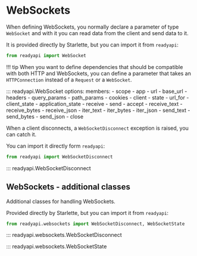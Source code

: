 # WebSockets

When defining WebSockets, you normally declare a parameter of type `WebSocket` and with it you can read data from the client and send data to it.

It is provided directly by Starlette, but you can import it from `readyapi`:

```python
from readyapi import WebSocket
```

!!! tip
    When you want to define dependencies that should be compatible with both HTTP and WebSockets, you can define a parameter that takes an `HTTPConnection` instead of a `Request` or a `WebSocket`.

::: readyapi.WebSocket
    options:
        members:
            - scope
            - app
            - url
            - base_url
            - headers
            - query_params
            - path_params
            - cookies
            - client
            - state
            - url_for
            - client_state
            - application_state
            - receive
            - send
            - accept
            - receive_text
            - receive_bytes
            - receive_json
            - iter_text
            - iter_bytes
            - iter_json
            - send_text
            - send_bytes
            - send_json
            - close

When a client disconnects, a `WebSocketDisconnect` exception is raised, you can catch it.

You can import it directly form `readyapi`:

```python
from readyapi import WebSocketDisconnect
```

::: readyapi.WebSocketDisconnect

## WebSockets - additional classes

Additional classes for handling WebSockets.

Provided directly by Starlette, but you can import it from `readyapi`:

```python
from readyapi.websockets import WebSocketDisconnect, WebSocketState
```

::: readyapi.websockets.WebSocketDisconnect

::: readyapi.websockets.WebSocketState
